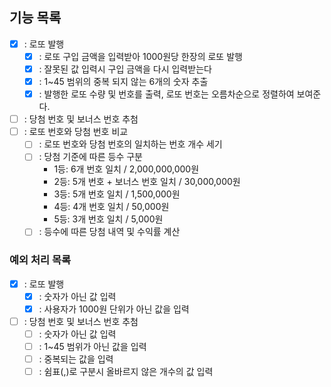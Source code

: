 ## 기능 목록
- [X] : 로또 발행 
  - [X] : 로또 구입 금액을 입력받아 1000원당 한장의 로또 발행
  - [X] : 잘못된 값 입력시 구입 금액을 다시 입력받는다
  - [X] : 1~45 범위의 중복 되지 않는 6개의 숫자 추출
  - [X] : 발행한 로또 수량 및 번호를 출력, 로또 번호는 오름차순으로 정렬하여 보여준다.
- [ ] : 당첨 번호 및 보너스 번호 추첨
- [ ] : 로또 번호와 당첨 번호 비교
  - [ ] : 로또 번호와 당첨 번호의 일치하는 번호 개수 세기
  - [ ] : 당첨 기준에 따른 등수 구분
    - 1등: 6개 번호 일치 / 2,000,000,000원
    - 2등: 5개 번호 + 보너스 번호 일치 / 30,000,000원
    - 3등: 5개 번호 일치 / 1,500,000원
    - 4등: 4개 번호 일치 / 50,000원
    - 5등: 3개 번호 일치 / 5,000원
  - [ ] : 등수에 따른 당첨 내역 및 수익률 계산

### 예외 처리 목록
  - [X] : 로또 발행
    - [X] : 숫자가 아닌 값 입력
    - [X] : 사용자가 1000원 단위가 아닌 값을 입력
  - [ ] : 당첨 번호 및 보너스 번호 추첨
    - [ ] : 숫자가 아닌 값 입력
    - [ ] : 1~45 범위가 아닌 값을 입력
    - [ ] : 중복되는 값을 입력
    - [ ] : 쉼표(,)로 구분시 올바르지 않은 개수의 값 입력
